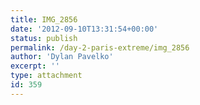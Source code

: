 ```yaml
---
title: IMG_2856
date: '2012-09-10T13:31:54+00:00'
status: publish
permalink: /day-2-paris-extreme/img_2856
author: 'Dylan Pavelko'
excerpt: ''
type: attachment
id: 359
---
```

<!DOCTYPE html PUBLIC "-//W3C//DTD HTML 4.0 Transitional//EN" "http://www.w3.org/TR/REC-html40/loose.dtd">
<?xml encoding="UTF-8">
